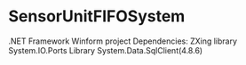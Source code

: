 # SensorUnitFIFOSystem
.NET Framework Winform project
Dependencies:
ZXing library
System.IO.Ports Library
System.Data.SqlClient(4.8.6)
